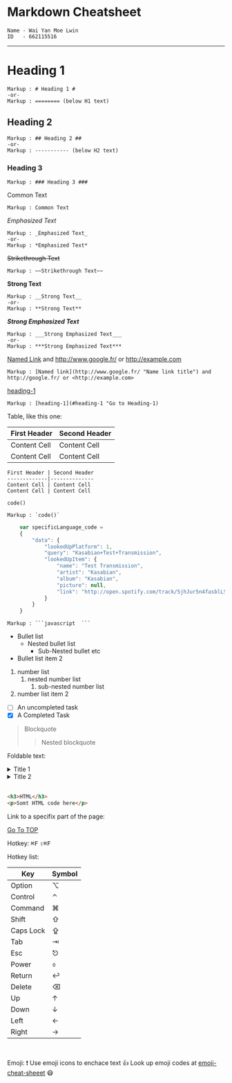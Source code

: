 Markdown Cheatsheet<a name="TOP"></a>
=======================

    Name - Wai Yan Moe Lwin
    ID   - 662115516

-----

# Heading 1 #
    Markup : # Heading 1 #
    -or-
    Markup : ======== (below H1 text)

## Heading 2 ##
    Markup : ## Heading 2 ##
    -or-
    Markup : ----------- (below H2 text)

### Heading 3 ###
    Markup : ### Heading 3 ###

Common Text

    Markup : Common Text

_Emphasized Text_

    Markup : _Emphasized Text_
    -or-
    Markup : *Emphasized Text*

~~Strikethrough Text~~

    Markup : ~~Strikethrough Text~~

__Strong Text__

    Markup : __Strong Text__
    -or-
    Markup : **Strong Text**

___Strong Emphasized Text___

    Markup : ___Strong Emphasized Text___
    -or-
    Markup : ***Strong Emphasized Text***

[Named Link](http://www.google.fr/ "Named link title") and http://www.google.fr/ or <http://example.com>

    Markup : [Named link](http://www.google.fr/ "Name link title") and http://google.fr/ or <http://example.com>

[heading-1](#heading-1 "Go to Heading-1")

    Markup : [heading-1](#heading-1 "Go to Heading-1)

Table, like this one:

First Header | Second Header
-------------|--------------
Content Cell | Content Cell
Content Cell | Content Cell

```
First Header | Second Header 
-------------|--------------
Content Cell | Content Cell
Content Cell | Content Cell
```

`code()`

    Markup : `code()`

```javascript
    var specificLanguage_code = 
    {
        "data": {
            "lookedUpPlatform": 1,
            "query": "Kasabian+Test+Transmission",
            "lookedUpItem": {
                "name": "Test Transmission",
                "artist": "Kasabian",
                "album": "Kasabian",
                "picture": null,
                "link": "http://open.spotify.com/track/5jhJur5n4fasblLSCOcrTp"
            }
        }
    }
```

    Markup : ```javascript  ```

* Bullet list
    * Nested bullet list
        * Sub-Nested bullet etc
* Bullet list item 2
1. number list
    1. nested number list
        1. sub-nested number list
2. number list item 2

- [ ] An uncompleted task
- [x] A Completed Task

> Blockquote
>> Nested blockquote

Foldable text:

<details>
    <summary>Title 1</summary>
    <p> Content 1 Content 1 Content 1 Coontent 1 Content 1 </p>
</details>
<details>
    <summary>Title 2</summary>
    <p> Content 2 Content 2 Content 2 Content 2 Content 2 </p>
</details>

<br>

```html
<h3>HTML</h3>
<p>Somt HTML code here</p>
```

Link to a specifix part of the page:

[Go To TOP](#TOP)

Hotkey:
<kbd> &#8984;F</kbd>
<kbd> &#8679;&#8984;F </kbd>

Hotkey list:


| Key | Symbol |
| --- | --- |
| Option | ⌥ |
| Control | ⌃ |
| Command | ⌘ |
| Shift | ⇧ |
| Caps Lock | ⇪ |
| Tab | ⇥ |
| Esc | ⎋ |
| Power | ⌽ |
| Return | ↩ |
| Delete | ⌫ |
| Up | ↑ |
| Down | ↓ |
| Left | ← |
| Right | → |

<br>

Emoji:
:exclamation: Use emoji icons to enchace text :+1: Look up emoji codes at
[emoji-cheat-sheeet](http://emoji-cheat-sheet.com/)
:mask: